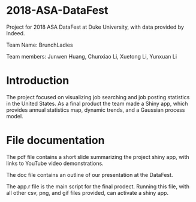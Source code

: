 # 2018-ASA-DataFest

Project for 2018 ASA DataFest at Duke University, with data provided by Indeed.

Team Name: BrunchLadies

Team members: Junwen Huang, Chunxiao Li, Xuetong Li, Yunxuan Li

# Introduction

The project focused on visualizing job searching and job posting statistics in the United States. As a final product the team made a Shiny app, which provides annual statistics map, dynamic trends, and a Gaussian process model.

# File documentation

The pdf file contains a short slide summarizing the project shiny app, with links to YouTube video demonstrations.

The doc file contains an outline of our presentation at the DataFest.

The app.r file is the main script for the final prodect. Running this file, with all other csv, png, and gif files provided, can activate a shiny app.
